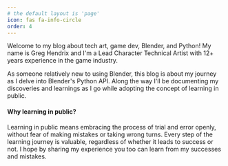 ```yaml
---
# the default layout is 'page'
icon: fas fa-info-circle
order: 4
---
```


Welcome to my blog about tech art, game dev, Blender, and Python! My name is Greg Hendrix and I'm a Lead Character Technical Artist with 12+ years experience in the game industry.

As someone relatively new to using Blender, this blog is about my journey as I delve into Blender's Python API. Along the way I'll be documenting my discoveries and learnings as I go while adopting the concept of learning in public.

#### Why learning in public?

Learning in public means embracing the process of trial and error openly, without fear of making mistakes or taking wrong turns. Every step of the learning journey is valuable, regardless of whether it leads to success or not. I hope by sharing my experience you too can learn from my successes and mistakes.